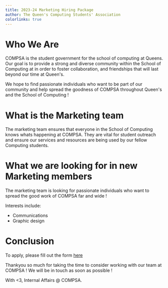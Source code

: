 ```yaml
---
title: 2023-24 Marketing Hiring Package
author: The Queen's Computing Students' Association
colorlinks: true
---
```


# Who We Are

COMPSA is the student government for the school of computing at Queens. Our
goal is to provide a strong and diverse community within the School of
Computing at in order to foster collaboration, and friendships that will last
beyond our time at Queen's. 

We hope to find passionate individuals who want to be part of our community and
help spread the goodness of COMPSA throughout Queen's and the School of
Computing !

# What is the Marketing team

The marketing team ensures that everyone in the School
of Computing knows whats happening at COMPSA. They are
vital for student outreach and ensure our services and
resources are being used by our fellow Computing
students.


# What we are looking for in new Marketing members

The marketing team is looking for passionate
individuals who want to spread the good work of
COMPSA far and wide !

Interests include:

 - Communications
 - Graphic design

# Conclusion

To apply, please fill out the form [here](https://forms.gle/LfQKixPRW93b4rNT6)

Thankyou so much for taking the time to consider working with our team at
COMPSA ! We will be in touch as soon as possible !

With <3, Internal Affairs @ COMPSA.


